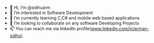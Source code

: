 - 👋 Hi, I’m @sidhuarm
- 👀 I’m interested in Software Development
- 🌱 I’m currently learning C,C# and mobile web based applications
- 💞️ I’m looking to collaborate on any software Developing Projects
- 📫 You can reach me via linkedln profile(www.linkedin.com/in/arman-sidhu).

<!---
sidhuarm/sidhuarm is a ✨ special ✨ repository because its `README.md` (this file) appears on your GitHub profile.
You can click the Preview link to take a look at your changes.
--->
